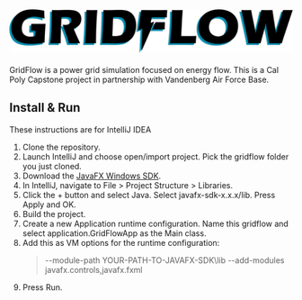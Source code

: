 ![GridFlow Logo](src/resources/logo.png)
---
GridFlow is a power grid simulation focused on energy flow. This is a Cal Poly Capstone project in partnership with Vandenberg Air Force Base. 

## Install & Run
These instructions are for IntelliJ IDEA
1. Clone the repository.
2. Launch IntelliJ and choose open/import project. Pick the gridflow folder you just cloned.
3. Download the [JavaFX Windows SDK](https://gluonhq.com/products/javafx/).
4. In IntelliJ, navigate to File > Project Structure > Libraries.
5. Click the + button and select Java. Select javafx-sdk-x.x.x/lib. Press Apply and OK.
7. Build the project.
8. Create a new Application runtime configuration. Name this gridflow and select application.GridFlowApp as the Main class.
9. Add this as VM options for the runtime configuration:
   >--module-path YOUR-PATH-TO-JAVAFX-SDK\lib --add-modules javafx.controls,javafx.fxml
10. Press Run.
